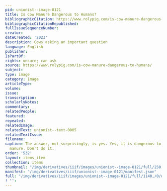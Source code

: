 ```yaml
---
pid: unionist--image-0121
title: Is Cow Manure Dangerous to Humans?
bibliographicCitation: https://www.rolypig.com/is-cow-manure-dangerous-to-humans/
bibliographicCitationRepublished: 
fullIssueSequenceNumber: 
creator: 
dateCreated: '2023'
description: Cows asking an important question
language: English
publisher: 
IsPartOf: 
rights: unsure; can ask
source: https://www.rolypig.com/is-cow-manure-dangerous-to-humans/
subject: 
type: image
category: Image
articleType: 
volume: 
issue: 
transcription: 
scholarlyNotes: 
commentary: 
relatedPeople: 
featured: 
repeated: 
relatedImage: 
relatedText: unionist--text-0005
relatedTextIssue: 
filename: 
caption: The answer, not surprisingly, is yes. Yes, it is dangerous to ingest cow
  manure. Don't do it.
order: '532'
layout: items_item
collection: items
thumbnail: "/img/derivatives/iiif/images/unionist--image-0121/full/250,/0/default.jpg"
manifest: "/img/derivatives/iiif/unionist--image-0121/manifest.json"
full: "/img/derivatives/iiif/images/unionist--image-0121/full/1140,/0/default.jpg"
! '': 
---
```

